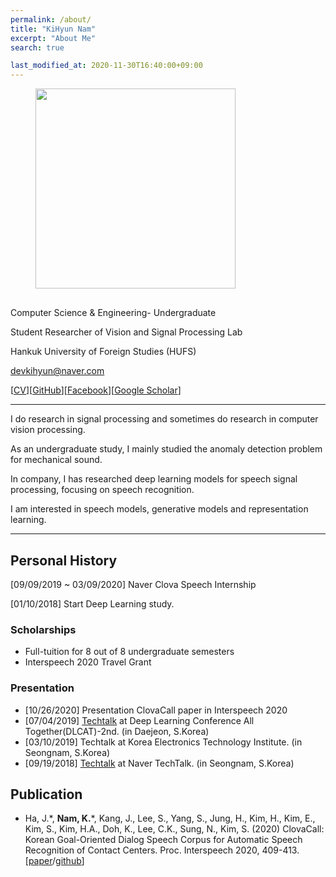 ```yaml
---
permalink: /about/
title: "KiHyun Nam"
excerpt: "About Me"
search: true

last_modified_at: 2020-11-30T16:40:00+09:00
---
```


<figure class="align-left" style="margin-bottom:30px; margin-top:0px;">
  <img src="{{ site.url }}{{ site.baseurl }}/assets/images/KiHyun%20Nam.png" alt="" 
       style="margin-bottom: 0px; heigth: 320px; width: 320px;">
</figure> 


Computer Science & Engineering- Undergraduate

Student Researcher of Vision and Signal Processing Lab

Hankuk University of Foreign Studies (HUFS)

[devkihyun@naver.com](mailto:devkihyun@naver.com)

[[CV](https://github.com/DevKiHyun/devkihyun.github.io/blob/master/assets/docs/KiHyun_CV_200329.pdf)][[GitHub](https://github.com/devkihyun)][[Facebook](https://www.facebook.com/profile.php?id=100004485828793)][[Google Scholar](https://scholar.google.com/citations?user=aSWMxhYAAAAJ&hl=en&oi=sra)]

---

I do research in signal processing and sometimes do research in computer vision processing. 

As an undergraduate study, I mainly studied the anomaly detection problem for mechanical sound.

In company, I has researched deep learning models for speech signal processing, focusing on speech recognition.

I am interested in speech models, generative models and representation learning.

---

## Personal History

[09/09/2019 ~ 03/09/2020] Naver Clova Speech Internship

[01/10/2018] Start Deep Learning study.

### Scholarships
- Full-tuition for 8 out of 8 undergraduate semesters
- Interspeech 2020 Travel Grant

### Presentation
- [10/26/2020] Presentation ClovaCall paper in Interspeech 2020
- [07/04/2019] [Techtalk](https://docs.google.com/presentation/d/18a4EyWXfyHsm9lhMPY1G-dZ9k5AC8s_yaK25Sa2xyj0/edit) at Deep Learning Conference All Together(DLCAT)-2nd. (in Daejeon, S.Korea)
- [03/10/2019] Techtalk at Korea Electronics Technology Institute. (in Seongnam, S.Korea)
- [09/19/2018] [Techtalk](https://www.youtube.com/watch?v=nvsYKSHw0jo) at Naver TechTalk. (in Seongnam, S.Korea)


## Publication
- Ha, J.\*, **Nam, K.**\*, Kang, J., Lee, S., Yang, S., Jung, H., Kim, H., Kim, E., Kim, S., Kim, H.A., Doh, K., Lee, C.K., Sung, N., Kim, S. (2020) ClovaCall: Korean Goal-Oriented Dialog Speech Corpus for Automatic Speech Recognition of Contact Centers. Proc. Interspeech 2020, 409-413.[[paper](https://arxiv.org/abs/2004.09367)/[github](https://github.com/clovaai/ClovaCall)]

